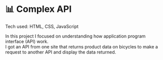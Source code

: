 # 📊 Complex API 

Tech used: HTML, CSS, JavaScript

In this project I focused on understanding how application program interface (API) work.  
I got an API from one site that returns product data on bicycles to make a request to another API and display the data returned.  
